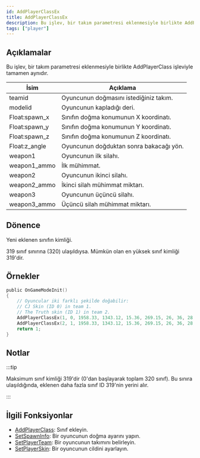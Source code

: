 ```yaml
---
id: AddPlayerClassEx
title: AddPlayerClassEx
description: Bu işlev, bir takım parametresi eklenmesiyle birlikte AddPlayerClass işleviyle tamamen aynıdır.
tags: ["player"]
---
```


## Açıklamalar

Bu işlev, bir takım parametresi eklenmesiyle birlikte AddPlayerClass işleviyle tamamen aynıdır.

| İsim          | Açıklama                                |
| ------------- | --------------------------------------- |
| teamid        | Oyuncunun doğmasını istediğiniz takım.  |
| modelid       | Oyuncunun kapladığı deri.               |
| Float:spawn_x | Sınıfın doğma konumunun X koordinatı.   |
| Float:spawn_y | Sınıfın doğma konumunun Y koordinatı.   |
| Float:spawn_z | Sınıfın doğma konumunun Z koordinatı.   |
| Float:z_angle | Oyuncunun doğduktan sonra bakacağı yön. |
| weapon1       | Oyuncunun ilk silahı.                   |
| weapon1_ammo  | İlk mühimmat.                           |
| weapon2       | Oyuncunun ikinci silahı.                |
| weapon2_ammo  | İkinci silah mühimmat miktarı.          |
| weapon3       | Oyuncunun üçüncü silahı.                |
| weapon3_ammo  | Üçüncü silah mühimmat miktarı.          |

## Dönence

Yeni eklenen sınıfın kimliği.

319 sınıf sınırına (320) ulaşıldıysa. Mümkün olan en yüksek sınıf kimliği 319'dir.

## Örnekler

```c
public OnGameModeInit()
{
    // Oyuncular iki farklı şekilde doğabilir:
    // CJ Skin (ID 0) in team 1.
    // The Truth skin (ID 1) in team 2.
    AddPlayerClassEx(1, 0, 1958.33, 1343.12, 15.36, 269.15, 26, 36, 28, 150, 0, 0); // CJ
    AddPlayerClassEx(2, 1, 1958.33, 1343.12, 15.36, 269.15, 26, 36, 28, 150, 0, 0); // The Truth
    return 1;
}
```

## Notlar

:::tip

Maksimum sınıf kimliği 319'dir (0'dan başlayarak toplam 320 sınıf). Bu sınıra ulaşıldığında, eklenen daha fazla sınıf ID 319'nin yerini alır.

:::

## İlgili Fonksiyonlar

- [AddPlayerClass](AddPlayerClass.md): Sınıf ekleyin.
- [SetSpawnInfo](SetSpawnInfo.md): Bir oyuncunun doğma ayarını yapın.
- [SetPlayerTeam](SetPlayerTeam.md): Bir oyuncunun takımını belirleyin.
- [SetPlayerSkin](SetPlayerSkin.md): Bir oyuncunun cildini ayarlayın.
